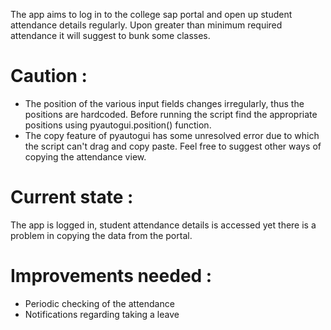 The app aims to log in to the college sap portal and open up student attendance details regularly. Upon greater than minimum required attendance it will suggest to bunk some classes.

# Caution :
* The position of the various input fields changes irregularly, thus the positions are hardcoded. Before running the script find the appropriate positions using pyautogui.position()
function.
* The copy feature of pyautogui has some unresolved error due to which the script can't drag and copy paste. Feel free to suggest other ways of copying the attendance view.

# Current state :
 The app is logged in, student attendance details is accessed yet there is a problem in copying the data from the portal.

# Improvements needed :
* Periodic checking of the attendance
* Notifications regarding taking a leave


